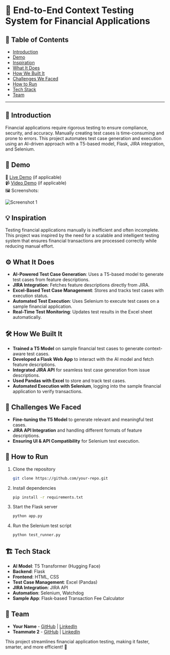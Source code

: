 # 🚀 End-to-End Context Testing System for Financial Applications

## 📌 Table of Contents
- [Introduction](#introduction)
- [Demo](#demo)
- [Inspiration](#inspiration)
- [What It Does](#what-it-does)
- [How We Built It](#how-we-built-it)
- [Challenges We Faced](#challenges-we-faced)
- [How to Run](#how-to-run)
- [Tech Stack](#tech-stack)
- [Team](#team)

---

## 🎯 Introduction
Financial applications require rigorous testing to ensure compliance, security, and accuracy. Manually creating test cases is time-consuming and prone to errors. This project automates test case generation and execution using an AI-driven approach with a T5-based model, Flask, JIRA integration, and Selenium.

## 🎥 Demo
🔗 [Live Demo](#) (if applicable)  
📹 [Video Demo](#) (if applicable)  
🖼️ Screenshots:

![Screenshot 1](link-to-image)

## 💡 Inspiration
Testing financial applications manually is inefficient and often incomplete. This project was inspired by the need for a scalable and intelligent testing system that ensures financial transactions are processed correctly while reducing manual effort.

## ⚙️ What It Does
- **AI-Powered Test Case Generation**: Uses a T5-based model to generate test cases from feature descriptions.
- **JIRA Integration**: Fetches feature descriptions directly from JIRA.
- **Excel-Based Test Case Management**: Stores and tracks test cases with execution status.
- **Automated Test Execution**: Uses Selenium to execute test cases on a sample financial application.
- **Real-Time Test Monitoring**: Updates test results in the Excel sheet automatically.

## 🛠️ How We Built It
- **Trained a T5 Model** on sample financial test cases to generate context-aware test cases.
- **Developed a Flask Web App** to interact with the AI model and fetch feature descriptions.
- **Integrated JIRA API** for seamless test case generation from issue descriptions.
- **Used Pandas with Excel** to store and track test cases.
- **Automated Execution with Selenium**, logging into the sample financial application to verify transactions.

## 🚧 Challenges We Faced
- **Fine-tuning the T5 Model** to generate relevant and meaningful test cases.
- **JIRA API Integration** and handling different formats of feature descriptions.
- **Ensuring UI & API Compatibility** for Selenium test execution.

## 🏃 How to Run
1. Clone the repository  
   ```sh
   git clone https://github.com/your-repo.git
   ```
2. Install dependencies  
   ```sh
   pip install -r requirements.txt
   ```
3. Start the Flask server  
   ```sh
   python app.py
   ```
4. Run the Selenium test script  
   ```sh
   python test_runner.py
   ```

## 🏗️ Tech Stack
- **AI Model**: T5 Transformer (Hugging Face)
- **Backend**: Flask
- **Frontend**: HTML, CSS
- **Test Case Management**: Excel (Pandas)
- **JIRA Integration**: JIRA API
- **Automation**: Selenium, Watchdog
- **Sample App**: Flask-based Transaction Fee Calculator

## 👥 Team
- **Your Name** - [GitHub](#) | [LinkedIn](#)
- **Teammate 2** - [GitHub](#) | [LinkedIn](#)

This project streamlines financial application testing, making it faster, smarter, and more efficient! 🚀

